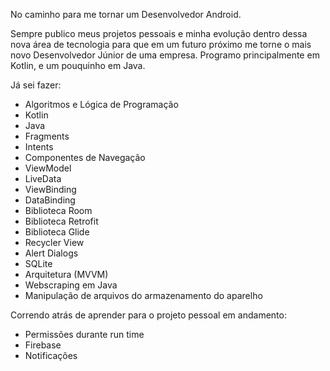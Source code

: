 No caminho para me tornar um Desenvolvedor Android.

Sempre publico meus projetos pessoais e minha evolução dentro dessa nova área de tecnologia para que em um futuro próximo me torne o mais novo Desenvolvedor Júnior de uma empresa. Programo principalmente em Kotlin, e um pouquinho em Java.

Já sei fazer:
- Algoritmos e Lógica de Programação
- Kotlin
- Java
- Fragments 
- Intents
- Componentes de Navegação
- ViewModel
- LiveData
- ViewBinding
- DataBinding
- Biblioteca Room
- Biblioteca Retrofit
- Biblioteca Glide
- Recycler View
- Alert Dialogs
- SQLite
- Arquitetura (MVVM)
- Webscraping em Java
- Manipulação de arquivos do armazenamento do aparelho

Correndo atrás de aprender para o projeto pessoal em andamento:
- Permissões durante run time
- Firebase
- Notificações
